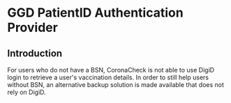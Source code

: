 # GGD PatientID Authentication Provider

## Introduction

For users who do not have a BSN, CoronaCheck is not able to use DigiD login to retrieve a user's vaccination details. In order to still help users without BSN, an alternative backup solution is made available that does not rely on DigiD.



